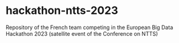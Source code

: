 # hackathon-ntts-2023
Repository of the French team competing in the European Big Data Hackathon 2023 (satellite event of the Conference on NTTS) 
